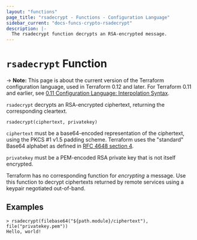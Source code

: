 ```yaml
---
layout: "functions"
page_title: "rsadecrypt - Functions - Configuration Language"
sidebar_current: "docs-funcs-crypto-rsadecrypt"
description: |-
  The rsadecrypt function decrypts an RSA-encrypted message.
---
```


# `rsadecrypt` Function

-> **Note:** This page is about the current version of the Terraform
configuration language, used in Terraform 0.12 and later. For Terraform 0.11 and
earlier, see
[0.11 Configuration Language: Interpolation Syntax](../../configuration-0-11/interpolation.html).

`rsadecrypt` decrypts an RSA-encrypted ciphertext, returning the corresponding
cleartext.

```hcl
rsadecrypt(ciphertext, privatekey)
```

`ciphertext` must be a base64-encoded representation of the ciphertext, using
the PKCS #1 v1.5 padding scheme. Terraform uses the "standard" Base64 alphabet
as defined in [RFC 4648 section 4](https://tools.ietf.org/html/rfc4648#section-4).

`privatekey` must be a PEM-encoded RSA private key that is not itself
encrypted.

Terraform has no corresponding function for _encrypting_ a message. Use this
function to decrypt ciphertexts returned by remote services using a keypair
negotiated out-of-band.

## Examples

```
> rsadecrypt(filebase64("${path.module}/ciphertext"), file("privatekey.pem"))
Hello, world!
```
